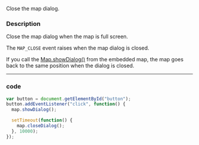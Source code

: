 Close the map dialog.

### Description
Close the map dialog when the map is full screen.

The `MAP_CLOSE` event raises when the map dialog is closed.

If you call the [Map.showDialog()](../showDialog/README.md) from the embedded map, the map goes back to the same position when the dialog is closed.

-----

### code
```js
var button = document.getElementById("button");
button.addEventListener("click", function() {
  map.showDialog();

  setTimeout(function() {
    map.closeDialog();
  }, 10000);
});
```
